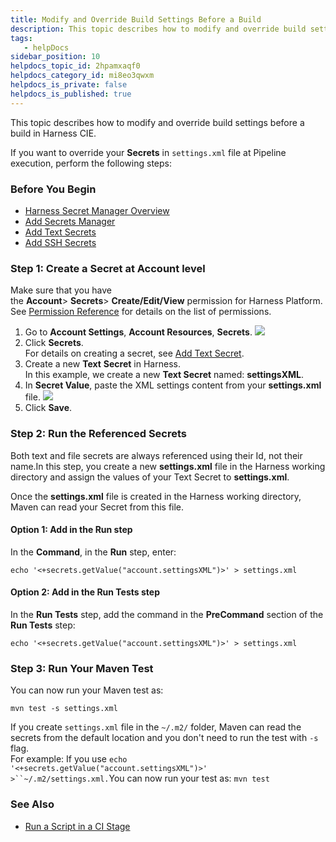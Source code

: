 ```yaml
---
title: Modify and Override Build Settings Before a Build
description: This topic describes how to modify and override build settings before a build in Harness CIE. If you want to override your Secrets in settings.xml file at Pipeline execution, perform the following st…
tags: 
   - helpDocs
sidebar_position: 10
helpdocs_topic_id: 2hpamxaqf0
helpdocs_category_id: mi8eo3qwxm
helpdocs_is_private: false
helpdocs_is_published: true
---
```


This topic describes how to modify and override build settings before a build in Harness CIE.

If you want to override your **Secrets** in `settings.xml` file at Pipeline execution, perform the following steps:

### Before You Begin

* [Harness Secret Manager Overview](../../../platform/6_Security/1-harness-secret-manager-overview.md)
* [Add Secrets Manager](../../../platform/6_Security/5-add-secrets-manager.md)
* [Add Text Secrets](../../../platform/6_Security/2-add-use-text-secrets.md)
* [Add SSH Secrets](../../../platform/6_Security/4-add-use-ssh-secrets.md)

### Step 1: Create a Secret at Account level

Make sure that you have the **Account**> **Secrets**> **Create/Edit/View** permission for Harness Platform. See [Permission Reference](../../../platform/4_Role-Based-Access-Control/ref-access-management/permissions-reference.md#platform) for details on the list of permissions.

1. Go to **Account Settings**, **Account Resources**, **Secrets**.
![](./static/modify-and-override-build-settings-before-a-build-08.png)
2. Click **Secrets**.  
For details on creating a secret, see [Add Text Secret](../../../platform/6_Security/2-add-use-text-secrets.md).
3. Create a new **Text** **Secret** in Harness.  
In this example, we create a new **Text Secret** named: **settingsXML**.
4. In **Secret Value**, paste the XML settings content from your **settings.xml** file.
![](./static/modify-and-override-build-settings-before-a-build-09.png)
5. Click **Save**.

### Step 2: Run the Referenced Secrets

Both text and file secrets are always referenced using their Id, not their name.In this step, you create a new **settings.xml** file in the Harness working directory and assign the values of your Text Secret to **settings.xml**.

Once the **settings.xml** file is created in the Harness working directory, Maven can read your Secret from this file.

#### Option 1: Add in the Run step

In the **Command**, in the **Run** step, enter:

`echo '<+secrets.getValue("account.settingsXML")>' > settings.xml`

#### Option 2: Add in the Run Tests step

In the **Run Tests** step, add the command in the **PreCommand** section of the **Run Tests** step:

 `echo '<+secrets.getValue("account.settingsXML")>' > settings.xml`

### Step 3: Run Your Maven Test

You can now run your Maven test as:

`mvn test -s settings.xml`

If you create `settings.xml` file in the `~/.m2/` folder, Maven can read the secrets from the default location and you don't need to run the test with `-s` flag.  
For example: If you use `echo '<+secrets.getValue("account.settingsXML")>' >``~/.m2/settings.xml.`You can now run your test as: `mvn test`

### See Also

* [Run a Script in a CI Stage](../run-ci-scripts/run-a-script-in-a-ci-stage.md)


